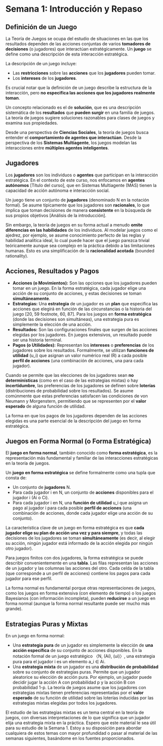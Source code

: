 # Semana 1: Introducción y Repaso

## Definición de un Juego

La Teoría de Juegos se ocupa del estudio de situaciones en las que los resultados dependen de las acciones conjuntas de varios **tomadores de decisiones** (o jugadores) que interactúan estratégicamente. Un **juego** se define como una descripción de esta interacción estratégica.

La descripción de un juego incluye:
*   Las **restricciones** sobre las **acciones** que los **jugadores** pueden tomar.
*   Los **intereses** de los **jugadores**.

Es crucial notar que la definición de un juego describe la estructura de la interacción, pero **no especifica las acciones que los jugadores realmente toman**.

Un concepto relacionado es el de **solución**, que es una descripción sistemática de los **resultados** que **pueden surgir** en una familia de juegos. La teoría de juegos sugiere soluciones razonables para clases de juegos y examina sus propiedades.

Desde una perspectiva de **Ciencias Sociales**, la teoría de juegos busca entender el **comportamiento de agentes que interactúan**. Desde la perspectiva de los **Sistemas Multiagente**, los juegos modelan las interacciones entre **múltiples agentes inteligentes**.

## Jugadores

Los **jugadores** son los individuos o **agentes** que participan en la interacción estratégica. En el contexto de este curso, nos enfocamos en **agentes autónomos** [Título del curso], que en Sistemas Multiagente (MAS) tienen la capacidad de acción autónoma e interacción social.

Un juego tiene un conjunto de **jugadores** (denominado N en la notación formal). Se asume típicamente que los jugadores son **racionales**, lo que implica que toman decisiones de manera **consistente** en la búsqueda de sus propios objetivos [Análisis de la introducción].

Sin embargo, la teoría de juegos en su forma actual a menudo **omite diferencias en las habilidades** de los individuos. Al modelar juegos como el ajedrez, por ejemplo, se asume conocimiento perfecto de las reglas y habilidad analítica ideal, lo cual puede hacer que el juego parezca trivial teóricamente aunque sea complejo en la práctica debido a las limitaciones humanas. Esto es una simplificación de la **racionalidad acotada** (bounded rationality).

## Acciones, Resultados y Pagos

*   **Acciones (o Movimientos):** Son las opciones que los jugadores pueden tomar en un juego. En la forma estratégica, cada jugador elige una acción de su conjunto de acciones, y estas decisiones se toman **simultáneamente**.
*   **Estrategias:** Una **estrategia** de un jugador es un **plan** que especifica las acciones que elegirá en función de las circunstancias o la historia del juego [20, 59 footnote, 60, 87]. Para los juegos en **forma estratégica** (donde las decisiones son simultáneas), una estrategia pura es simplemente la elección de una acción.
*   **Resultados:** Son las configuraciones finales que surgen de las acciones elegidas por los jugadores. En juegos extensivos, un resultado puede ser una historia terminal.
*   **Pagos (o Utilidades):** Representan los **intereses** o **preferencias** de los jugadores sobre los resultados. Formalmente, se utilizan **funciones de utilidad** (u_i) que asignan un valor numérico real (R) a cada posible **perfil de acciones** (una combinación de acciones, una para cada jugador).

Cuando se permite que las elecciones de los jugadores sean **no determinísticas** (como en el caso de las estrategias mixtas) o hay **incertidumbre**, las preferencias de los jugadores se definen sobre **loterías** (distribuciones de probabilidad sobre los resultados). Se asume comúnmente que estas preferencias satisfacen las condiciones de von Neumann y Morgenstern, permitiendo que se representen por el **valor esperado** de alguna función de utilidad.

La forma en que los pagos de los jugadores dependen de las acciones elegidas es una parte esencial de la descripción del juego en forma estratégica.

## Juegos en Forma Normal (o Forma Estratégica)

El **juego en forma normal**, también conocido como **forma estratégica**, es la representación más fundamental y familiar de las interacciones estratégicas en la teoría de juegos.

Un **juego en forma estratégica** se define formalmente como una tupla que consta de:
*   Un conjunto de **jugadores** N.
*   Para cada jugador i en N, un conjunto de **acciones** disponibles para el jugador i (Ai o Ci).
*   Para cada jugador i en N, una **función de utilidad** u_i que asigna un pago al jugador i para cada posible **perfil de acciones** (una combinación de acciones, donde cada jugador elige una acción de su conjunto).

La característica clave de un juego en forma estratégica es que **cada jugador elige su plan de acción una vez y para siempre**, y todas las decisiones de los jugadores se toman **simultáneamente** (es decir, al elegir su acción, ningún jugador está informado de la acción elegida por ningún otro jugador).

Para juegos finitos con dos jugadores, la forma estratégica se puede describir convenientemente en una **tabla**. Las filas representan las acciones de un jugador y las columnas las acciones del otro. Cada celda de la tabla (que corresponde a un perfil de acciones) contiene los pagos para cada jugador para ese perfil.

La forma normal es fundamental porque otras representaciones de juegos, como los juegos en forma extensiva (con elemento de tiempo) o los juegos Bayesianos (con información incompleta), pueden **reducirse** a un juego en forma normal (aunque la forma normal resultante puede ser mucho más grande).

## Estrategias Puras y Mixtas

En un juego en forma normal:
*   Una **estrategia pura** de un jugador es simplemente la elección de **una acción específica** de su conjunto de acciones disponibles. En la notación formal de un juego estratégico 〈N, (Ai), (ui)〉, una estrategia pura para el jugador i es un elemento a_i ∈ Ai.
*   Una **estrategia mixta** de un jugador es una **distribución de probabilidad** sobre su conjunto de estrategias puras. Permite que un jugador aleatorice su elección de acción pura. Por ejemplo, un jugador puede decidir jugar la acción A con probabilidad p y la acción B con probabilidad 1-p. La teoría de juegos asume que los jugadores con estrategias mixtas tienen preferencias representadas por el **valor esperado** de su función de utilidad sobre las loterías inducidas por las estrategias mixtas elegidas por todos los jugadores.

El estudio de las estrategias mixtas es un tema central en la teoría de juegos, con diversas interpretaciones de lo que significa que un jugador elija una estrategia mixta en la práctica.
Espero que este material le sea útil para su estudio de la Semana 1. Estoy a su disposición para abordar cualquiera de estos temas con mayor profundidad o pasar al material de las semanas siguientes, basándome en los fuentes proporcionados.

